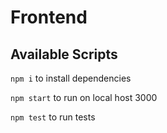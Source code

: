 # Frontend

## Available Scripts

`npm i` to install dependencies

`npm start` to run on local host 3000

`npm test` to run tests
